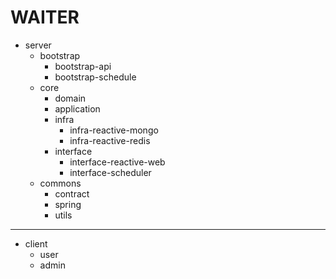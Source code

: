 # WAITER

* server
    * bootstrap
        * bootstrap-api
        * bootstrap-schedule
    * core
        * domain
        * application
        * infra
            * infra-reactive-mongo
            * infra-reactive-redis
        * interface
            * interface-reactive-web
            * interface-scheduler
    * commons
        * contract
        * spring
        * utils

---

* client
    * user
    * admin